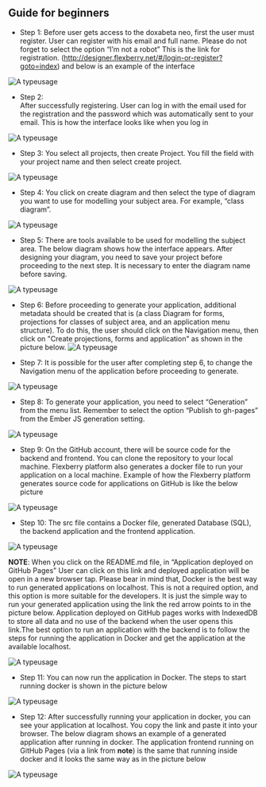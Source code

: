 ## Guide for beginners 

* Step 1:
Before user gets access to the doxabeta neo, first the user must register. User can register with his email and full name. Please do not forget to select the option “I’m not a robot” This is the link for registration. (http://designer.flexberry.net/#/login-or-register?goto=index) and below is an example of the interface

![A typeusage](/Diagrams/doxabeta-neo-registration.png)

* Step 2:  
After successfully registering. User can log in with the email used for the registration and the password which was automatically sent to your email. This is how the interface looks like when you log in

![A typeusage](/Diagrams/doxabeta-neo-after-registering.png)

* Step 3:
You select all projects, then create Project. You fill the field with your project name and then select create project.

![A typeusage](/Diagrams/doxabeta-neo-creating-project.png)

* Step 4:
You click on create diagram and then select the type of diagram you want to use for modelling your subject area. For example, “class diagram”.

![A typeusage](/Diagrams/doxabeta-neo-select-type-diagram.png)

* Step 5:
There are tools available to be used for modelling the subject area. The below diagram shows how the interface appears. After designing your diagram, you need to save your project before proceeding to the next step. It is necessary to enter the diagram name before saving.

![A typeusage](/Diagrams/doxabeta-neo-designing-interface.png)

* Step 6: 
Before proceeding to generate your application, additional metadata should be created that is (a class Diagram for forms, projections for classes of subject area, and an application menu structure). To do this, the user should click on the Navigation menu, then click on "Create projections, forms and application" as shown in the picture below. 
![A typeusage](/Diagrams/doxabeta-neo-navigation.png)

* Step 7:
It is possible for the user after completing step 6, to change the Navigation menu of the application before proceeding to generate.

![A typeusage](/Diagrams/doxabeta-neo-navigation-menu.png)

* Step 8: 
To generate your application, you need to select “Generation” from the menu list. Remember to select the option “Publish to gh-pages” from the Ember JS generation setting.

![A typeusage](/Diagrams/doxabeta-neo-generation.png)

* Step 9: 
On the GitHub account, there will be source code for the backend and frontend. You can clone the repository to your local machine. Flexberry platform also generates a docker file to run your application on a local machine. Example of how the Flexberry platform generates source code for applications on GitHub is like the below picture

![A typeusage](/Diagrams/doxabeta-neo-github-page.png)

* Step 10:
The src file contains a Docker file, generated Database (SQL), the backend application and the frontend application.

![A typeusage](/Diagrams/doxabeta-neo-src.png)

**NOTE**: 
When you click on the README.md file, in “Application deployed on GitHub Pages” User can click on this link and deployed application will be open in a new browser tap. Please bear in mind that, Docker is the best way to run generated applications on localhost. This is not a required option, and this option is more suitable for the developers. It is just the simple way to run your generated application using the link the red arrow points to in the picture below. Application deployed on GitHub pages works with IndexedDB to store all data and no use of the backend when the user opens this link.The best option to run an application with the backend is to follow the steps for running the application in Docker and get the application at the available localhost.

![A typeusage](/Diagrams/doxabeta-neo-appnote.png)

* Step 11:
You can now run the application in Docker. The steps to start running docker is shown in the picture below

![A typeusage](/Diagrams/doxabeta-neo-run-docker-files.png)

* Step 12:
After successfully running your application in docker, you can see your application at localhost. You copy the link and paste it into your browser. The below diagram shows an example of a generated application after running in docker. The application frontend running on GitHub Pages (via a link from **note**) is the same that running inside docker and it looks the same way as in the picture below

![A typeusage](/Diagrams/doxabeta-neo-generated-app.png)
